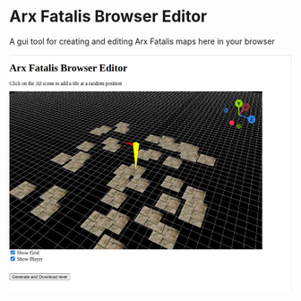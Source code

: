 # Arx Fatalis Browser Editor

A gui tool for creating and editing Arx Fatalis maps here in your browser

![Preview](preview.jpg?raw=true 'Preview')
